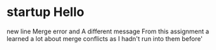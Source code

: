 # startup  Hello
new line
Merge error and A different message
From this assignment a learned a lot about merge conflicts as I hadn't run into them before'